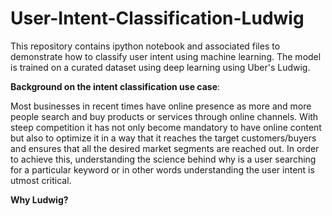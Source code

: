 # User-Intent-Classification-Ludwig
This repository contains ipython notebook and associated files to demonstrate how to classify user intent using machine learning. The model is trained on a curated dataset using deep learning using Uber's Ludwig.

<b>Background on the intent classification use case</b>:

Most businesses in recent times have online presence as more and more people search and buy products  or services through  online  channels.  With  steep  competition  it has  not only  become
mandatory to  have  online  content but also to  optimize  it in  a way that it reaches the target customers/buyers and ensures that all the desired market segments are reached out.
In order to achieve this, understanding the science behind why is a user searching for a particular keyword or in other words understanding the user intent is utmost critical.

<b> Why Ludwig? </b>







